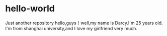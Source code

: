 # hello-world
Just another repository
hello,guys！well,my name is Darcy.I'm 25 years old.
I'm from shanghai university,and I love my girlfriend very much.
